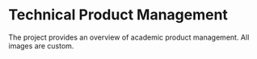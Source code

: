 # Technical Product Management

The project provides an overview of academic product management. All images are custom. 
